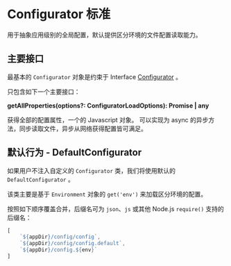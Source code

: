 # Configurator 标准

用于抽象应用级别的全局配置，默认提供区分环境的文件配置读取能力。

## 主要接口

最基本的 `Configurator` 对象是约束于 Interface [Configurator](classes/Environment.html) 。

只包含如下一个主要接口：

**getAllProperties(options?: ConfiguratorLoadOptions): Promise<any> | any**

获得全部的配置属性，一个的 Javascript 对象。 可以实现为 async 的异步方法，同步读取文件，异步从网络获得配置皆可满足。


## 默认行为 - DefaultConfigurator

如果用户不注入自定义的 `Configurator` 类，我们将使用默认的 `DefaultConfigurator` 。

该类主要是基于 `Environment` 对象的 `get('env')` 来加载区分环境的配置。

按照如下顺序覆盖合并，后缀名可为 `json`、`js` 或其他 Node.js `require()` 支持的后缀名：

```typescript
[
    `${appDir}/config/config`,
    `${appDir}/config/config.default`,
    `${appDir}/config.${env}`
]
```
